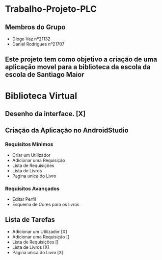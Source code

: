 # Trabalho-Projeto-PLC
 
## Membros do Grupo
* Diogo Vaz nº21132
* Daniel Rodrigues nº21707

## Este projeto tem como objetivo a criação de uma aplicação movel para a biblioteca da escola da escola de Santiago Maior

# Biblioteca Virtual

## Desenho da interface. [X]

## Criação da Aplicação no AndroidStudio

### Requisitos Minimos
* Criar um Utilizador
* Adicionar uma Requisição
* Lista de Requisições
* Lista de Livros
* Pagina unica do Livro

### Requisitos Avançados
* Editar Perfil
* Esquema de Cores para os livros

## Lista de Tarefas

* Adicionar um Utilizador [X]
* Adicionar uma Requisição []
* Lista de Requisições []
* Lista de Livros [X]
* Pagina unica do Livro [X]
